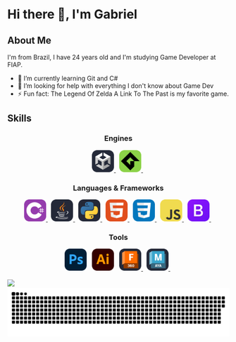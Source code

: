 <!-- Title -->
<h1> Hi there 👋, I'm Gabriel </h1>

<!-- About Me Title -->
<h2> About Me </h2>

<!-- About Me Text -->
<p> I'm from Brazil, I have 24 years old and I'm studying Game Developer at FIAP. </p>

- 🌱 I’m currently learning Git and C# 
- 🤔 I’m looking for help with everything I don't know about Game Dev 
- ⚡ Fun fact: The Legend Of Zelda A Link To The Past is my favorite game. 

<h2> Skills </h2>

<!-- Engines Section -->
<div align="center">
  <h3> Engines </h3>
  <div>
    <a href="https://unity.com/"><picture>
      <source media="(prefers-color-scheme: light)" srcset="https://github.com/DvoraGames/dvoragames/blob/icons/Unity-Light.svg" />
      <img src="https://github.com/DvoraGames/dvoragames/blob/icons/Unity-Dark.svg" alt="Unity Engine" width=50px>
    </picture></a>&nbsp;
    <a href="https://gamemaker.io/"><picture>
      <source media="(prefers-color-scheme: light)" srcset="https://github.com/DvoraGames/dvoragames/blob/icons/GameMakerStudio.svg" />
      <img src="https://github.com/DvoraGames/dvoragames/blob/icons/GameMakerStudio.svg" alt="GameMaker" width=50px>
    </picture></a>&nbsp;
  </div>
</div>

<!-- Languages Section -->
<div align="center">
  <h3> Languages & Frameworks </h3>
  <div>
    <a href="https://learn.microsoft.comr/dotnet/csharp/"><picture>
      <source media="(prefers-color-scheme: light)" srcset="https://github.com/DvoraGames/dvoragames/blob/icons/CS.svg" />
      <img src="https://github.com/DvoraGames/dvoragames/blob/icons/CS.svg" width=50px>
    </picture></a>&nbsp;
    <a href="https://dev.java/"><picture>
      <source media="(prefers-color-scheme: light)" srcset="https://github.com/DvoraGames/dvoragames/blob/icons/Java-Light.svg" />
      <img src="https://github.com/DvoraGames/dvoragames/blob/icons/Java-Dark.svg" width=50px>
    </picture></a>&nbsp;
    <a href="https://www.python.org/"><picture>
      <source media="(prefers-color-scheme: light)" srcset="https://github.com/DvoraGames/dvoragames/blob/icons/Python-Light.svg" />
      <img src="https://github.com/DvoraGames/dvoragames/blob/icons/Python-Dark.svg" width=50px>
    </picture></a>&nbsp;
    <a href="https://developer.mozilla.org/docs/Web/HTML"><picture>
      <source media="(prefers-color-scheme: light)" srcset="https://github.com/DvoraGames/dvoragames/blob/icons/HTML.svg" />
      <img src="https://github.com/DvoraGames/dvoragames/blob/icons/HTML.svg" width=50px>
    </picture></a>&nbsp;
    <a href="https://developer.mozilla.org/docs/Learn/Getting_started_with_the_web/CSS_basics"><picture>
      <source media="(prefers-color-scheme: light)" srcset="https://github.com/DvoraGames/dvoragames/blob/icons/CSS.svg" />
      <img src="https://github.com/DvoraGames/dvoragames/blob/icons/CSS.svg" width=50px>
    </picture></a>&nbsp;
    <a href="https://developer.mozilla.org/docs/web/javascript/guide/introduction"><picture>
      <source media="(prefers-color-scheme: light)" srcset="https://github.com/DvoraGames/dvoragames/blob/icons/JavaScript.svg" />
      <img src="https://github.com/DvoraGames/dvoragames/blob/icons/JavaScript.svg" width=50px>
    </picture></a>&nbsp;
    <a href="https://getbootstrap.com/"><picture>
    <source media="(prefers-color-scheme: light)" srcset="https://github.com/DvoraGames/dvoragames/blob/icons/Bootstrap.svg" />
      <img src="https://github.com/DvoraGames/dvoragames/blob/icons/Bootstrap.svg" width=50px>
    </picture></a>&nbsp;
  </div>
</div>

<!-- Tools Section -->
<div align="center">
  <h3> Tools </h3>
  <div>
    <a><picture>
      <source media="(prefers-color-scheme: light)" srcset="https://github.com/DvoraGames/dvoragames/blob/icons/Photoshop.svg" />
      <img src="https://github.com/DvoraGames/dvoragames/blob/icons/Photoshop.svg" width=50px>
    </picture></a>&nbsp;
    <a><picture>
      <source media="(prefers-color-scheme: light)" srcset="https://github.com/DvoraGames/dvoragames/blob/icons/Illustrator.svg" />
      <img src="https://github.com/DvoraGames/dvoragames/blob/icons/Illustrator.svg" width=50px>
    </picture></a>&nbsp;
    <a href="https://www.autodesk.com/products/fusion-360/overview?term=1-YEAR&tab=subscription"><picture>
      <source media="(prefers-color-scheme: light)" srcset="https://github.com/DvoraGames/dvoragames/blob/icons/Fusion360-Light.svg" />
      <img src="https://github.com/DvoraGames/dvoragames/blob/icons/Fusion360-Dark.svg" width=50px>
    </picture></a>&nbsp;
    <a href="https://www.autodesk.com/products/maya/overview?term=1-YEAR&tab=subscription"><picture>
      <source media="(prefers-color-scheme: light)" srcset="https://github.com/DvoraGames/dvoragames/blob/icons/Maya-Light.svg" />
      <img src="https://github.com/DvoraGames/dvoragames/blob/icons/Maya-Dark.svg" width=50px>
    </picture></a>&nbsp;
  </div>
</div>

<br>

<div>
  <a><picture>
    <source media="(prefers-color-scheme: light)" srcset="https://github.com/DvoraGames/dvoragames/blob/icons/Maya-Light.svg" />
    <img src="https://github-readme-stats.vercel.app/api/top-langs/?username=DvoraGames&layout=compact&theme=dark#gh-dark-mode-only">
  </picture></a>
</div>

<!-- Snake Game -->
<div align="center">
  <picture>
    <source media="(prefers-color-scheme: dark)" srcset="https://github.com/DvoraGames/dvoragames/blob/output/github-snake-dark.svg" />
    <source media="(prefers-color-scheme: light)" srcset="https://github.com/DvoraGames/dvoragames/blob/output/github-snake.svg" />
    <img alt="github-snake" src="github-snake.svg" />
  </picture>
</div>
